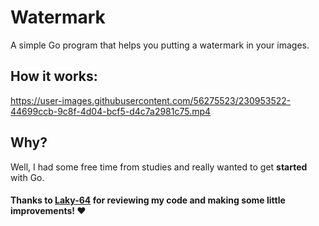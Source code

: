 # Watermark
 A simple Go program that helps you putting a watermark in your images.


## How it works:
https://user-images.githubusercontent.com/56275523/230953522-44699ccb-9c8f-4d04-bcf5-d4c7a2981c75.mp4


## Why?
Well, I had some free time from studies and really wanted to get **started** with Go.


#### Thanks to [Laky-64](https://github.com/Laky-64) for reviewing my code and making some little improvements! ❤️
